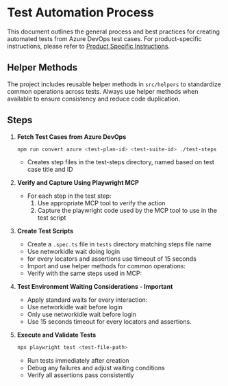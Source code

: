 # Test Automation Process

This document outlines the general process and best practices for creating automated tests from Azure DevOps test cases. For product-specific instructions, please refer to [Product Specific Instructions](product_specific_instructions.md).

## Helper Methods

The project includes reusable helper methods in `src/helpers` to standardize common operations across tests. Always use helper methods when available to ensure consistency and reduce code duplication.

## Steps

1. **Fetch Test Cases from Azure DevOps**
   ```bash
   npm run convert azure <test-plan-id> <test-suite-id> ./test-steps
   ```
   - Creates step files in the test-steps directory, named based on test case title and ID

2. **Verify and Capture Using Playwright MCP**
   - For each step in the test step:
     1. Use appropriate MCP tool to verify the action
     2. Capture the playwright code used by the MCP tool to use in the test script

3. **Create Test Scripts**
   - Create a `.spec.ts` file in `tests` directory matching steps file name
   - Use networkidle wait doing login
   - for every locators and assertions use timeout of 15 seconds
   - Import and use helper methods for common operations:
   - Verify with the same steps used in MCP:

4. **Test Environment Waiting Considerations - Important**
     - Apply standard waits for every interaction:
     - Use networkidle wait before login
     - Only use networkidle wait before login
     - Use 15 seconds timeout for every locators and assertions.

5. **Execute and Validate Tests**
   ```bash
   npx playwright test <test-file-path>
   ```
   - Run tests immediately after creation
   - Debug any failures and adjust waiting conditions
   - Verify all assertions pass consistently